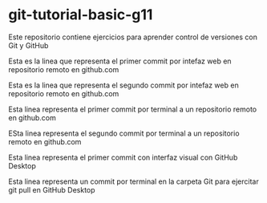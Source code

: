 # git-tutorial-basic-g11
Este repositorio contiene ejercicios  para aprender control de versiones  con Git y GitHub

Esta es la linea que representa el primer commit por intefaz web en repositorio remoto en github.com

Esta es la linea que representa el segundo commit por intefaz web en repositorio remoto en github.com

Esta linea representa el primer commit por terminal a un repositorio remoto en github.com

ESta linea representa el segundo commit por terminal a un repositorio remoto en github.com

Esta linea representa el primer commit con interfaz visual con GitHub Desktop

Esta linea representa un commit por terminal en la carpeta Git para ejercitar git pull en GitHub Desktop
